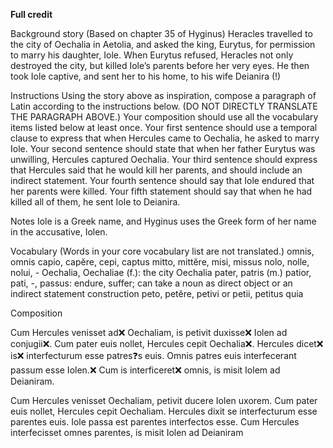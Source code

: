 **Full credit**

Background story
(Based on chapter 35 of Hyginus)
Heracles travelled to the city of Oechalia in Aetolia, and asked the king, Eurytus, for permission to marry his daughter, Iole. 
When Eurytus refused, Heracles not only destroyed the city, but killed Iole’s parents before her very eyes. 
He then took Iole captive, and sent her to his home, to his wife Deianira (!)

Instructions
Using the story above as inspiration, compose a paragraph of Latin according to the instructions below. (DO NOT DIRECTLY TRANSLATE THE PARAGRAPH ABOVE.)
Your composition should use all the vocabulary items listed below at least once.
Your first sentence should use a temporal clause to express that when Hercules came to Oechalia, he asked to marry Iole.
Your second sentence should state that when her father Eurytus was unwilling, Hercules captured Oechalia.
Your third sentence should express that Hercules said that he would kill her parents, and should include an indirect statement.
Your fourth sentence should say that Iole endured that her parents were killed.
Your fifth statement should say that when he had killed all of them, he sent Iole to Deianira.
                                    
Notes
Iole is a Greek name, and Hyginus uses the Greek form of her name in the accusative, Iolen.

Vocabulary
(Words in your core vocabulary list are not translated.)
omnis, omnis
capio, capĕre, cepi, captus
mitto, mittĕre, misi, missus
nolo, nolle, nolui, -
Oechalia, Oechaliae (f.): the city Oechalia
pater, patris (m.)
patior, pati, -, passus: endure, suffer; can take a noun as direct object or an indirect statement construction
peto, petĕre, petivi or petii, petitus
quia

Composition

Cum Hercules venisset ad❌ Oechaliam, is petivit duxisse❌ Iolen ad conjugii❌.
Cum pater euis nollet, Hercules cepit Oechalia❌.
Hercules dicet❌ is❌ interfecturum esse patres❓s euis.
Omnis patres euis interfecerant passum esse Iolen.❌
Cum is interficeret❌ omnis, is misit Iolem ad Deianiram.

Cum Hercules venisset Oechaliam, petivit ducere Iolen uxorem.
Cum pater euis nollet, Hercules cepit Oechaliam.
Hercules dixit se interfecturum esse parentes euis.
Iole passa est parentes interfectos esse.
Cum Hercules interfecisset omnes parentes, is misit Iolen ad Deianiram
